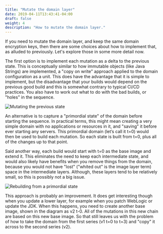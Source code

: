 ```yaml
---
title: "Mutate the domain layer"
date: 2019-04-11T13:43:41-04:00
draft: false
weight: 4
description: "How to mutate the domain layer."
---
```


If you need to mutate the domain layer, and keep the same domain encryption keys,
then there are some choices about how to implement that, as alluded to previously.
Let's explore those in some more detail now.

The first option is to implement each mutation as a delta to the previous state.
This is conceptually similar to how immutable objects (like Java Strings) are
implemented, a "copy on write" approach applied to the domain configuration as a
unit.  This does have the advantage that it is simple to implement, but the
disadvantage that your builds would depend on the previous good build and
this is somewhat contrary to typical CI/CD practices.  You also have to work
out what to do with the bad builds, or "holes" in the sequence.

![Mutating the previous state](/weblogic-kubernetes-operator/images/n-1.png)

An alternative is to capture a "primordial state" of the domain before starting
the sequence.  In practical terms, this might mean creating a very simple domain
with no applications or resources in it, and "saving" it before ever starting
any servers.  This primordial domain (let’s call it t=0) would then be used
to build each mutation.  So each state is built from t=0, plus all of the
changes up to that point.  

Said another way, each build would start with t=0 as the base image and extend it.
This eliminates the need to keep each intermediate state, and would also likely
have benefits when you remove things from the domain, because you would not have
"lost" ("whited out" is the image layer term) space in the intermediate layers.
Although, these layers tend to be relatively small, so this is possibly not a big issue.

![Rebuilding from a primordial state](/weblogic-kubernetes-operator/images/primordial.png)

This approach is probably an improvement.  It does get interesting though when you
update a lower layer, for example when you patch WebLogic or update the JDK.  When
this happens, you need to create another base image, shown in the diagram as v2 t-0.
All of the mutations in this new chain are based on this new base image.  So that
still leaves us with the problem of how to take the domain from the first series
(v1 t=0 to t=3) and "copy" it across to the second series (v2).

